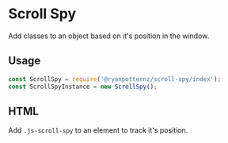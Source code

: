 Scroll Spy
==========

Add classes to an object based on it's position in the window.

Usage
-----

```javascript
const ScrollSpy = require('@ryanpotternz/scroll-spy/index');
const ScrollSpyInstance = new ScrollSpy();
```

HTML
----

Add `.js-scroll-spy` to an element to track it's position.